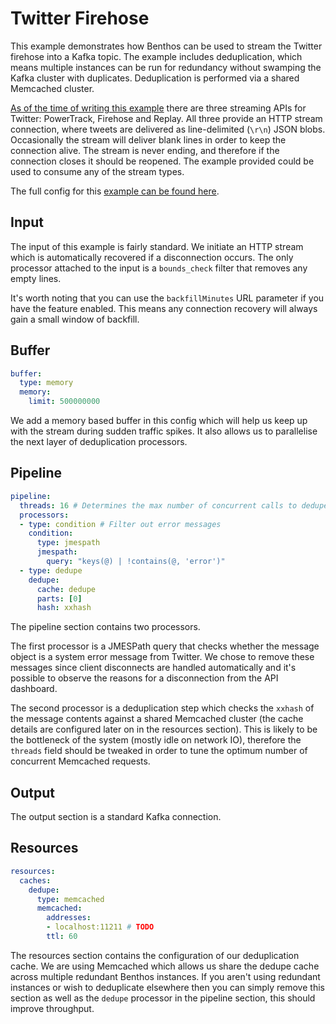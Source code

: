 Twitter Firehose
================

This example demonstrates how Benthos can be used to stream the Twitter firehose
into a Kafka topic. The example includes deduplication, which means multiple
instances can be run for redundancy without swamping the Kafka cluster with
duplicates. Deduplication is performed via a shared Memcached cluster.

[As of the time of writing this example][stream-docs] there are three streaming
APIs for Twitter: PowerTrack, Firehose and Replay. All three provide an HTTP
stream connection, where tweets are delivered as line-delimited (`\r\n`) JSON
blobs. Occasionally the stream will deliver blank lines in order to keep the
connection alive. The stream is never ending, and therefore if the connection
closes it should be reopened. The example provided could be used to consume any
of the stream types.

The full config for this [example can be found here][example].

## Input

The input of this example is fairly standard. We initiate an HTTP stream which
is automatically recovered if a disconnection occurs. The only processor
attached to the input is a `bounds_check` filter that removes any empty lines.

It's worth noting that you can use the `backfillMinutes` URL parameter if you
have the feature enabled. This means any connection recovery will always gain a
small window of backfill.

## Buffer

``` yaml
buffer:
  type: memory
  memory:
    limit: 500000000
```

We add a memory based buffer in this config which will help us keep up with the
stream during sudden traffic spikes. It also allows us to parallelise the next
layer of deduplication processors.

## Pipeline

``` yaml
pipeline:
  threads: 16 # Determines the max number of concurrent calls to dedupe cache
  processors:
  - type: condition # Filter out error messages
    condition:
      type: jmespath
      jmespath:
        query: "keys(@) | !contains(@, 'error')"
  - type: dedupe
    dedupe:
      cache: dedupe
      parts: [0]
      hash: xxhash
```

The pipeline section contains two processors.

The first processor is a JMESPath query that checks whether the message object
is a system error message from Twitter. We chose to remove these messages since
client disconnects are handled automatically and it's possible to observe the
reasons for a disconnection from the API dashboard.

The second processor is a deduplication step which checks the `xxhash` of the
message contents against a shared Memcached cluster (the cache details are
configured later on in the resources section). This is likely to be the
bottleneck of the system (mostly idle on network IO), therefore the `threads`
field should be tweaked in order to tune the optimum number of concurrent
Memcached requests.

## Output

The output section is a standard Kafka connection.

## Resources

``` yaml
resources:
  caches:
    dedupe:
      type: memcached
      memcached:
        addresses:
        - localhost:11211 # TODO
        ttl: 60
```

The resources section contains the configuration of our deduplication cache. We
are using Memcached which allows us share the dedupe cache across multiple
redundant Benthos instances. If you aren't using redundant instances or wish to
deduplicate elsewhere then you can simply remove this section as well as the
`dedupe` processor in the pipeline section, this should improve throughput.

[stream-docs]: http://support.gnip.com/apis/consuming_streaming_data.html
[example]: ./twitter-firehose.yaml
